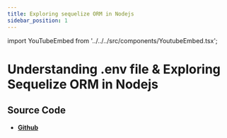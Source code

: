 ```yaml
---
title: Exploring sequelize ORM in Nodejs
sidebar_position: 1
---
```


import YouTubeEmbed from '../../../src/components/YoutubeEmbed.tsx';

# Understanding .env file & Exploring Sequelize ORM in Nodejs

<YouTubeEmbed videoId="LaSWbMKXrtA" />

## Source Code

- [**Github**](https://github.com/isarojdahal/node-js-workshop)

